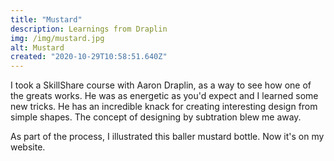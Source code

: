 ```yaml
---
title: "Mustard"
description: Learnings from Draplin
img: /img/mustard.jpg
alt: Mustard
created: "2020-10-29T10:58:51.640Z"
---
```


I took a SkillShare course with Aaron Draplin, as a way to see how one of the greats works. He was as energetic as you'd expect and I learned some new tricks. He has an incredible knack for creating interesting design from simple shapes. The concept of designing by subtration blew me away. 

As part of the process, I illustrated this baller mustard bottle. Now it's on my website.